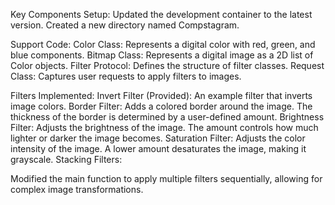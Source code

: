 Key Components
Setup:
Updated the development container to the latest version.
Created a new directory named Compstagram.


Support Code:
Color Class: Represents a digital color with red, green, and blue components.
Bitmap Class: Represents a digital image as a 2D list of Color objects.
Filter Protocol: Defines the structure of filter classes.
Request Class: Captures user requests to apply filters to images.

Filters Implemented:
Invert Filter (Provided): An example filter that inverts image colors.
Border Filter: Adds a colored border around the image. The thickness of the border is determined by a user-defined amount.
Brightness Filter: Adjusts the brightness of the image. The amount controls how much lighter or darker the image becomes.
Saturation Filter: Adjusts the color intensity of the image. A lower amount desaturates the image, making it grayscale.
Stacking Filters:

Modified the main function to apply multiple filters sequentially, allowing for complex image transformations.
